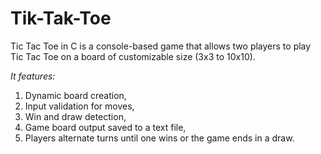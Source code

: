 # Tik-Tak-Toe
Tic Tac Toe in C is a console-based game that allows two players to play Tic Tac Toe on a board of customizable size (3x3 to 10x10). 

*It features:*  
   1. Dynamic board creation,
   2. Input validation for moves,
   3. Win and draw detection,
   4. Game board output saved to a text file,
   5. Players alternate turns until one wins or the game ends in a draw.
